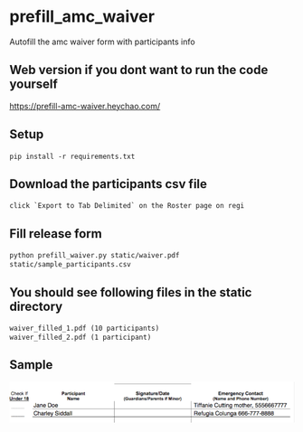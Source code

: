 # prefill_amc_waiver
Autofill the amc waiver form with participants info

## Web version if you dont want to run the code yourself
https://prefill-amc-waiver.heychao.com/

## Setup
```
pip install -r requirements.txt
```
## Download the participants csv file
```
click `Export to Tab Delimited` on the Roster page on regi
```
## Fill release form
```
python prefill_waiver.py static/waiver.pdf static/sample_participants.csv
```

## You should see following files in the static directory
```
waiver_filled_1.pdf (10 participants)
waiver_filled_2.pdf (1 participant)

```
## Sample
![Image of filed release form](sample.png)

